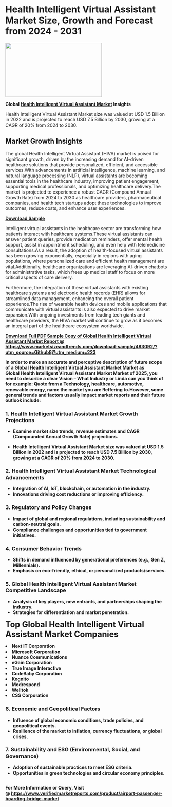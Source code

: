 <H1>Health Intelligent Virtual Assistant Market Size, Growth and Forecast from 2024 - 2031</H1><img class="aligncenter size-medium wp-image-584254" src="https://thirdeyenews.in/wp-content/uploads/2024/09/Global-Market-Research-300x168.jpeg" alt="" width="300" height="168" /><p><strong>Global&nbsp;<a href="https://www.marketsizeandtrends.com/download-sample/483092/?utm_source=Github8j?utm_medium=223">Health Intelligent Virtual Assistant Market</a> Insights</strong></p><p>Health Intelligent Virtual Assistant Market size was valued at USD 1.5 Billion in 2022 and is projected to reach USD 7.5 Billion by 2030, growing at a CAGR of 20% from 2024 to 2030.</p><p><h2>Market Growth Insights</h2> <p>The global Health Intelligent Virtual Assistant (HIVA) market is poised for significant growth, driven by the increasing demand for AI-driven healthcare solutions that provide personalized, efficient, and accessible services.With advancements in artificial intelligence, machine learning, and natural language processing (NLP), virtual assistants are becoming essential tools in the healthcare industry, improving patient engagement, supporting medical professionals, and optimizing healthcare delivery.The market is projected to experience a robust CAGR (Compound Annual Growth Rate) from 2024 to 2030 as healthcare providers, pharmaceutical companies, and health tech startups adopt these technologies to improve outcomes, reduce costs, and enhance user experiences.</p> <p><strong><a href="#">Download Sample</a></strong></p> <p>Intelligent virtual assistants in the healthcare sector are transforming how patients interact with healthcare systems.These virtual assistants can answer patient queries, provide medication reminders, offer mental health support, assist in appointment scheduling, and even help with telemedicine consultations.As a result, the adoption of health-focused virtual assistants has been growing exponentially, especially in regions with aging populations, where personalized care and efficient health management are vital.Additionally, healthcare organizations are leveraging AI-driven chatbots for administrative tasks, which frees up medical staff to focus on more critical aspects of care delivery.</p> <p>Furthermore, the integration of these virtual assistants with existing healthcare systems and electronic health records (EHR) allows for streamlined data management, enhancing the overall patient experience.The rise of wearable health devices and mobile applications that communicate with virtual assistants is also expected to drive market expansion.With ongoing investments from leading tech giants and healthcare providers, the HIVA market will continue to grow as it becomes an integral part of the healthcare ecosystem worldwide.</p> <p><strong><a href="#"></p><p><span class=""><strong>Download Full PDF Sample Copy of Global Health Intelligent Virtual Assistant Market Report</strong> @ <a href="https://www.marketsizeandtrends.com/download-sample/483092/?utm_source=Github8j?utm_medium=223" target="_blank">https://www.marketsizeandtrends.com/download-sample/483092/?utm_source=Github8j?utm_medium=223</a></span></p><p>In order to make an accurate and perceptive description of future scope of a Global&nbsp;Health Intelligent Virtual Assistant Market Market as Global&nbsp;Health Intelligent Virtual Assistant Market Market of 2025, you need to describe a clear Vision &ndash; What Industry or Linda can you think of for example: Quote from a Technology, healthcare, automotive, renewable energy, name the market you are Reffering to.However, some general trends and factors usually impact market reports and their future outlook include:</p><h3>1.&nbsp;<strong>Health Intelligent Virtual Assistant Market Growth Projections</strong></h3><ul><li>Examine market size trends, revenue estimates and CAGR (Compounded Annual Growth Rate) projections.</li><li><p>Health Intelligent Virtual Assistant Market size was valued at USD 1.5 Billion in 2022 and is projected to reach USD 7.5 Billion by 2030, growing at a CAGR of 20% from 2024 to 2030.</p></li></ul><h3>2.&nbsp;<strong>Health Intelligent Virtual Assistant Market Technological Advancements</strong></h3><ul><li>Integration of AI, IoT, blockchain, or automation in the industry.</li><li>Innovations driving cost reductions or improving efficiency.</li></ul><h3>3.&nbsp;<strong>Regulatory and Policy Changes</strong></h3><ul><li>Impact of global and regional regulations, including sustainability and carbon-neutral goals.</li><li>Compliance challenges and opportunities tied to government initiatives.</li></ul><h3>4.&nbsp;<strong>Consumer Behavior Trends</strong></h3><ul><li>Shifts in demand influenced by generational preferences (e.g., Gen Z, Millennials).</li><li>Emphasis on eco-friendly, ethical, or personalized products/services.</li></ul><h3>5.&nbsp;<strong>Global Health Intelligent Virtual Assistant Market Competitive Landscape</strong></h3><ul><li>Analysis of key players, new entrants, and partnerships shaping the industry.</li><li>Strategies for differentiation and market penetration.</li></ul><p data-pm-slice="1 1 []"><span style="color: inherit; font-family: inherit; font-size: 25px;">Top Global Health Intelligent Virtual Assistant Market Companies</span></p><div class="" data-test-id=""><p><li>Next IT Corporation</li><li> Microsoft Corporation</li><li> Nuance Communications</li><li> eGain Corporation</li><li> True Image Interactive</li><li> CodeBaby Corporation</li><li> Kognito</li><li> Medrespond</li><li> Welltok</li><li> CSS Corporation</li></p></div><h3>6.&nbsp;<strong>Economic and Geopolitical Factors</strong></h3><ul><li>Influence of global economic conditions, trade policies, and geopolitical events.</li><li>Resilience of the market to inflation, currency fluctuations, or global crises.</li></ul><h3>7.&nbsp;<strong>Sustainability and ESG (Environmental, Social, and Governance)</strong></h3><ul><li>Adoption of sustainable practices to meet ESG criteria.</li><li>Opportunities in green technologies and circular economy principles.</li></ul><h2><strong style="font-size: 14px;">For More Information or Query, Visit @&nbsp;</strong><a style="background-color: #ffffff; font-size: 14px;" href="https://www.marketsizeandtrends.com/report/health-intelligent-virtual-assistant-market/" target="_blank">https://www.verifiedmarketreports.com/product/airport-passenger-boarding-bridge-market</a></h2>